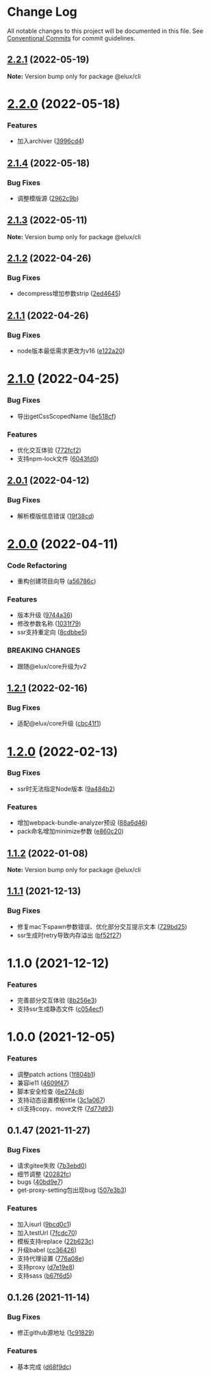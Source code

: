 # Change Log

All notable changes to this project will be documented in this file.
See [Conventional Commits](https://conventionalcommits.org) for commit guidelines.

## [2.2.1](https://github.com/hiisea/elux/compare/@elux/cli@2.2.0...@elux/cli@2.2.1) (2022-05-19)

**Note:** Version bump only for package @elux/cli





# [2.2.0](https://github.com/hiisea/elux/compare/@elux/cli@2.1.4...@elux/cli@2.2.0) (2022-05-18)


### Features

* 加入archiver ([3996cd4](https://github.com/hiisea/elux/commit/3996cd403969bab9ca514f2fc7be93cde3eaade3))





## [2.1.4](https://github.com/hiisea/elux/compare/@elux/cli@2.1.3...@elux/cli@2.1.4) (2022-05-18)


### Bug Fixes

* 调整模版源 ([2962c9b](https://github.com/hiisea/elux/commit/2962c9b096081ce75e263645e353454d451f8022))





## [2.1.3](https://github.com/hiisea/elux/compare/@elux/cli@2.1.2...@elux/cli@2.1.3) (2022-05-11)

**Note:** Version bump only for package @elux/cli





## [2.1.2](https://github.com/hiisea/elux/compare/@elux/cli@2.1.1...@elux/cli@2.1.2) (2022-04-26)


### Bug Fixes

* decompress增加参数strip ([2ed4645](https://github.com/hiisea/elux/commit/2ed46458c03cbcdbde7854d29bb2146ac6a1de4a))





## [2.1.1](https://github.com/hiisea/elux/compare/@elux/cli@2.1.0...@elux/cli@2.1.1) (2022-04-26)


### Bug Fixes

* node版本最低需求更改为v16 ([e122a20](https://github.com/hiisea/elux/commit/e122a2094594e77bc28b86256fd370424ee2ba05))





# [2.1.0](https://github.com/hiisea/elux/compare/@elux/cli@2.0.1...@elux/cli@2.1.0) (2022-04-25)


### Bug Fixes

* 导出getCssScopedName ([8e518cf](https://github.com/hiisea/elux/commit/8e518cfeb543315768187e801ac9472ec2d7c78b))


### Features

* 优化交互体验 ([772fcf2](https://github.com/hiisea/elux/commit/772fcf21966a1d5bff6463921889fb2a7a03d8c6))
* 支持npm-lock文件 ([6043fd0](https://github.com/hiisea/elux/commit/6043fd0248a3a54e09a35c27adf1fd7a1f100207))





## [2.0.1](https://github.com/hiisea/elux/compare/@elux/cli@2.0.0...@elux/cli@2.0.1) (2022-04-12)


### Bug Fixes

* 解析模版信息错误 ([19f38cd](https://github.com/hiisea/elux/commit/19f38cd75e0b2443434e224b087f0ecf3a55af7d))





# [2.0.0](https://github.com/hiisea/elux/compare/@elux/cli@1.2.1...@elux/cli@2.0.0) (2022-04-11)


### Code Refactoring

* 重构创建项目向导 ([a56786c](https://github.com/hiisea/elux/commit/a56786c0447ed95e9f26d06b219d6c0858cff0a3))


### Features

* 版本升级 ([9744a36](https://github.com/hiisea/elux/commit/9744a365f06b64d09a6a5d46bf545f8309d77e83))
* 修改参数名称 ([1031f79](https://github.com/hiisea/elux/commit/1031f791866a0cf43335ed8f6d09ddb51c731a57))
* ssr支持重定向 ([8cdbbe5](https://github.com/hiisea/elux/commit/8cdbbe51a632bf88c422c36960a920a1239d6f0b))


### BREAKING CHANGES

* 跟随@elux/core升级为v2





## [1.2.1](https://github.com/hiisea/elux/compare/@elux/cli@1.2.0...@elux/cli@1.2.1) (2022-02-16)


### Bug Fixes

* 适配@elux/core升级 ([cbc41f1](https://github.com/hiisea/elux/commit/cbc41f1f033070438d104478e7e24adedc6f6d74))





# [1.2.0](https://github.com/hiisea/elux/compare/@elux/cli@1.1.2...@elux/cli@1.2.0) (2022-02-13)


### Bug Fixes

* ssr时无法指定Node版本 ([9a484b2](https://github.com/hiisea/elux/commit/9a484b2eccda6573713cef0d0ba9b14a07f420a7))


### Features

* 增加webpack-bundle-analyzer预设 ([88a6d46](https://github.com/hiisea/elux/commit/88a6d46230698150988c16f7ae5abf080efa9151))
* pack命名增加minimize参数 ([e860c20](https://github.com/hiisea/elux/commit/e860c2094d53ad935ab2f6cb2e6aa0cff25ad05c))





## [1.1.2](https://github.com/hiisea/elux/compare/@elux/cli@1.1.1...@elux/cli@1.1.2) (2022-01-08)

**Note:** Version bump only for package @elux/cli





## [1.1.1](https://github.com/hiisea/elux/compare/@elux/cli@1.1.0...@elux/cli@1.1.1) (2021-12-13)


### Bug Fixes

* 修复mac下spawn参数错误、优化部分交互提示文本 ([729bd25](https://github.com/hiisea/elux/commit/729bd25aea39b883d19f99a81068d52504a18c1a))
* ssr生成时retry导致内存溢出 ([bf52f27](https://github.com/hiisea/elux/commit/bf52f27484d9ec35f40c06ecba468c18638810d6))





# 1.1.0 (2021-12-12)


### Features

* 完善部分交互体验 ([8b256e3](https://github.com/hiisea/elux/commit/8b256e3fc6498e528a9d1b0c4afff76ee6fef612))
* 支持ssr生成静态文件 ([c054ecf](https://github.com/hiisea/elux/commit/c054ecf99acf1114041cdfba7eb1e6bf83e4914b))



# 1.0.0 (2021-12-05)


### Features

* 调整patch actions ([1f804b1](https://github.com/hiisea/elux/commit/1f804b1058e38214ce511acd4f762f525dac7c35))
* 兼容ie11 ([4609f47](https://github.com/hiisea/elux/commit/4609f476881f0dabee59cd92c7fca6af23c7ed60))
* 脚本安全检查 ([6e274c8](https://github.com/hiisea/elux/commit/6e274c89a88696d0d0297402cc65d14adacd2d89))
* 支持动态设置模板title ([3c1a067](https://github.com/hiisea/elux/commit/3c1a067ea6a39614a5c74394088dd776f182e332))
* cli支持copy、move文件 ([7d77d93](https://github.com/hiisea/elux/commit/7d77d937ddc8875cb284dc896f8a60c77fe90d79))



## 0.1.47 (2021-11-27)


### Bug Fixes

* 请求gitee失败 ([7b3ebd0](https://github.com/hiisea/elux/commit/7b3ebd04008e562e06d39982f054f99bb82f92ad))
* 细节调整 ([20282fc](https://github.com/hiisea/elux/commit/20282fc143dc97ca71f3a0c56924d14e891c0a9f))
* bugs ([40bd9e7](https://github.com/hiisea/elux/commit/40bd9e74b90d704eec92aa9e89e197d93af3cb76))
* get-proxy-setting包出现bug ([507e3b3](https://github.com/hiisea/elux/commit/507e3b348d64bea79012b147d7e4e587a4c6c100))


### Features

* 加入isurl ([9bcd0c1](https://github.com/hiisea/elux/commit/9bcd0c169f6f6a4d00d2cb82435d7471d0a13441))
* 加入testUrl ([7fcdc70](https://github.com/hiisea/elux/commit/7fcdc705f50c464081ee61f5b03367ea6ab7d9f2))
* 模板支持replace ([22b623c](https://github.com/hiisea/elux/commit/22b623c30cc91f8168fc6c7cfcd055809239afbb))
* 升级babel ([cc36426](https://github.com/hiisea/elux/commit/cc3642678d31ae4c60664bf62789f928ce631f75))
* 支持代理设置 ([776a08e](https://github.com/hiisea/elux/commit/776a08eb8071b734bcde4f9e00a2ed723e56f19f))
* 支持proxy ([d7e19e8](https://github.com/hiisea/elux/commit/d7e19e8bea151cd58d5c583a916daa53621b91c6))
* 支持sass ([b67f6d5](https://github.com/hiisea/elux/commit/b67f6d525b4dc55658bb9bd917857be9d2d12650))



## 0.1.26 (2021-11-14)


### Bug Fixes

* 修正github源地址 ([1c91829](https://github.com/hiisea/elux/commit/1c918290758433ab5c4865229f8114a9492b36dd))


### Features

* 基本完成 ([d68f9dc](https://github.com/hiisea/elux/commit/d68f9dc0947425158b9ca92e75b8588247945163))
